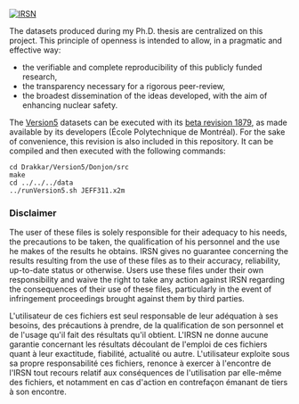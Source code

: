 [![IRSN](https://circleci.com/gh/IRSN/UncertaintyPhD.svg?style=shield)](https://circleci.com/gh/IRSN/UncertaintyPhD)

The datasets produced during my Ph.D. thesis are centralized on this project. This principle of openness is intended to allow, in a pragmatic and effective way:
* the verifiable and complete reproducibility of this publicly funded research,
* the transparency necessary for a rigorous peer-review,
* the broadest dissemination of the ideas developed, with the aim of enhancing nuclear safety.

The [Version5](https://www.polymtl.ca/merlin/version5.htm) datasets can be executed with its [beta revision 1879](https://www.polymtl.ca/merlin/development.htm), as made available by its developers (École Polytechnique de Montréal). For the sake of convenience, this revision is also included in this repository. It can be compiled and then executed with the following commands:
```
cd Drakkar/Version5/Donjon/src
make
cd ../../../data
../runVersion5.sh JEFF311.x2m
```

### Disclaimer

The user of these files is solely responsible for their adequacy to his needs, the precautions to be taken, the qualification of his personnel and the use he makes of the results he obtains.
IRSN gives no guarantee concerning the results resulting from the use of these files as to their accuracy, reliability, up-to-date status or otherwise. Users use these files under their own responsibility and waive the right to take any action against IRSN regarding the consequences of their use of these files, particularly in the event of infringement proceedings brought against them by third parties.

L'utilisateur de ces fichiers est seul responsable de leur adéquation à ses besoins, des précautions à prendre, de la qualification de son personnel et de l'usage qu'il fait des résultats qu'il obtient.
L'IRSN ne donne aucune garantie concernant les résultats découlant de l'emploi de ces fichiers quant à leur exactitude, fiabilité, actualité ou autre. L'utilisateur exploite sous sa propre responsabilité ces fichiers, renonce à exercer à l'encontre de l'IRSN tout recours relatif aux conséquences de l'utilisation par elle-même des fichiers, et notamment en cas d'action en contrefaçon émanant de tiers à son encontre.

